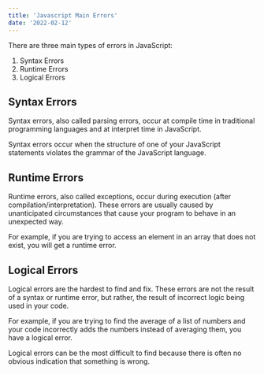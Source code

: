 ```yaml
---
title: 'Javascript Main Errors'
date: '2022-02-12'
---
```


There are three main types of errors in JavaScript:

1. Syntax Errors
2. Runtime Errors
3. Logical Errors

## **Syntax Errors**

Syntax errors, also called parsing errors, occur at compile time in traditional programming languages and at interpret time in JavaScript.

Syntax errors occur when the structure of one of your JavaScript statements violates the grammar of the JavaScript language.

## **Runtime Errors**

Runtime errors, also called exceptions, occur during execution (after compilation/interpretation). These errors are usually caused by unanticipated circumstances that cause your program to behave in an unexpected way.

For example, if you are trying to access an element in an array that does not exist, you will get a runtime error.

## **Logical Errors**

Logical errors are the hardest to find and fix. These errors are not the result of a syntax or runtime error, but rather, the result of incorrect logic being used in your code.

For example, if you are trying to find the average of a list of numbers and your code incorrectly adds the numbers instead of averaging them, you have a logical error.

Logical errors can be the most difficult to find because there is often no obvious indication that something is wrong.
